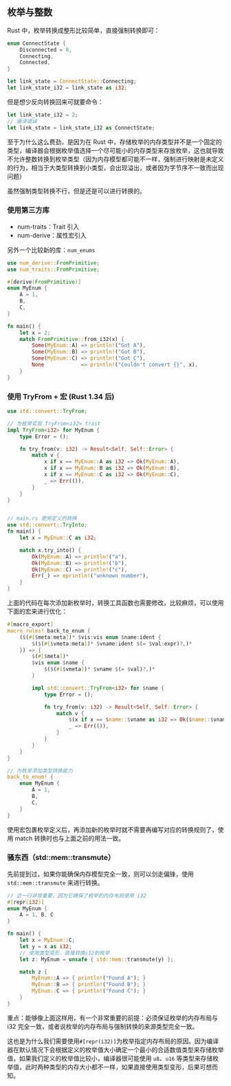 ## 枚举与整数

Rust 中，枚举转换成整形比较简单，直接强制转换即可：

```rust
enum ConnectState {
    Disconnected = 0,
    Connecting,
    Connected,
}

let link_state = ConnectState::Connecting;
let link_state_i32 = link_state as i32;
```

但是想少反向转换回来可就要命令：

```rust
let link_state_i32 = 2;
// 编译错误
let link_state = link_state_i32 as ConnectState;
```

至于为什么这么费劲，是因为在 Rust 中，存储枚举的内存类型并不是一个固定的类型，编译器会根据枚举值选择一个尽可能小的内存类型来存放枚举，这也就导致不允许整数转换到枚举类型（因为内存模型都可能不一样，强制进行映射是未定义的行为，相当于大类型转换到小类型，会出现溢出，或者因为字节序不一致而出现问题）

虽然强制类型转换不行，但是还是可以进行转换的。

### 使用第三方库

- num-traits：Trait 引入
- num-derive：属性宏引入

另外一个比较新的库：`num_enums`

```rust
use num_derive::FromPrimitive;
use num_traits::FromPrimitive;

#[derive(FromPrimitive)]
enum MyEnum {
    A = 1,
    B,
    C,
}

fn main() {
    let x = 2;
    match FromPrimitive::from_i32(x) {
        Some(MyEnum::A) => println!("Got A"),
        Some(MyEnum::B) => println!("Got B"),
        Some(MyEnum::C) => println!("Got C"),
        None            => println!("Couldn't convert {}", x),
    }
}
```

### 使用 TryFrom + 宏 (Rust 1.34 后)

```rust
use std::convert::TryFrom;

// 为枚举实现 TryFrom<i32> trait
impl TryFrom<i32> for MyEnum {
    type Error = ();

    fn try_from(v: i32) -> Result<Self, Self::Error> {
        match v {
            x if x == MyEnum::A as i32 => Ok(MyEnum::A),
            x if x == MyEnum::B as i32 => Ok(MyEnum::B),
            x if x == MyEnum::C as i32 => Ok(MyEnum::C),
            _ => Err(()),
        }
    }
}


// main.rs 使用定义的转换
use std::convert::TryInto;
fn main() {
    let x = MyEnum::C as i32;

    match x.try_into() {
        Ok(MyEnum::A) => println!("a"),
        Ok(MyEnum::B) => println!("b"),
        Ok(MyEnum::C) => println!("c"),
        Err(_) => eprintln!("unknown number"),
    }
}
```

上面的代码在每次添加新枚举时，转换工具函数也需要修改，比较麻烦，可以使用下面的宏来进行优化：

```rust
#[macro_export]
macro_rules! back_to_enum {
    ($(#[$meta:meta])* $vis:vis enum $name:ident {
        $($(#[$vmeta:meta])* $vname:ident $(= $val:expr)?,)*
    }) => {
        $(#[$meta])*
        $vis enum $name {
            $($(#[$vmeta])* $vname $(= $val)?,)*
        }

        impl std::convert::TryFrom<i32> for $name {
            type Error = ();

            fn try_from(v: i32) -> Result<Self, Self::Error> {
                match v {
                    $(x if x == $name::$vname as i32 => Ok($name::$vname),)*
                    _ => Err(()),
                }
            }
        }
    }
}

// 为枚举添加类型转换能力
back_to_enum! {
    enum MyEnum {
        A = 1,
        B,
        C,
    }
}
```

使用宏包裹枚举定义后，再添加新的枚举时就不需要再编写对应的转换规则了，使用 match 转换时也与上面之前的用法一致。

### 骚东西（std::mem::transmute）

先前提到过，如果你能确保内存模型完全一致，则可以剑走偏锋，使用 `std::mem::transmute` 来进行转换。

```rust
// 这一行非常重要，因为它确保了枚举的内存布局使用 i32
#[repr(i32)]
enum MyEnum {
    A = 1, B, C
}

fn main() {
    let x = MyEnum::C;
    let y = x as i32;
    // 使用类型变形，直接转换i32到枚举
    let z: MyEnum = unsafe { std::mem::transmute(y) };

    match z {
        MyEnum::A => { println!("Found A"); }
        MyEnum::B => { println!("Found B"); }
        MyEnum::C => { println!("Found C"); }
    }
}
```

重点：能够像上面这样用，有一个非常重要的前提：必须保证枚举的内存布局与 i32 完全一致，或者说枚举的内存布局与强制转换的来源类型完全一致。

这也是为什么我们需要使用`#[repr(i32)]`为枚举指定内存布局的原因。因为编译器在默认情况下会根据定义的枚举值大小确定一个最小的合适数值类型来存储枚举值，如果我们定义的枚举值比较小，编译器很可能使用 `u8`、`u16` 等类型来存储枚举值，此时两种类型的内存大小都不一样，如果直接使用类型变形，后果可想而知。
